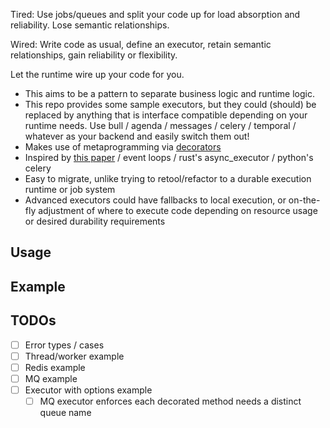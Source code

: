 Tired: Use jobs/queues and split your code up for load absorption and reliability. Lose semantic relationships.

Wired: Write code as usual, define an executor, retain semantic relationships, gain reliability or flexibility.

Let the runtime wire up your code for you.

- This aims to be a pattern to separate business logic and runtime logic.
- This repo provides some sample executors, but they could (should) be replaced by anything that is interface compatible depending on your runtime needs. Use bull / agenda / messages / celery / temporal / whatever as your backend and easily switch them out!
- Makes use of metaprogramming via [decorators](https://2ality.com/2022/10/javascript-decorators.html)
- Inspired by [this paper](https://sigops.org/s/conferences/hotos/2023/papers/ghemawat.pdf) / event loops / rust's async_executor / python's celery
- Easy to migrate, unlike trying to retool/refactor to a durable execution runtime or job system
- Advanced executors could have fallbacks to local execution, or on-the-fly adjustment of where to execute code depending on resource usage or desired durability requirements

## Usage

## Example

## TODOs

- [ ] Error types / cases
- [ ] Thread/worker example
- [ ] Redis example
- [ ] MQ example
- [ ] Executor with options example
  - [ ] MQ executor enforces each decorated method needs a distinct queue name
